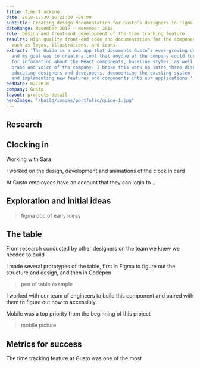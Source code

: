 ```yaml
---
title: Time Tracking
date: 2018-12-30 16:21:00 -08:00
subtitle: Creating design documentation for Gusto’s designers in Figma.
dateRange: November 2017 – November 2018
role: Design and front-end development of the time tracking feature.
results: High quality front-end code and documentation for the components and assets,
  such as logos, illustrations, and icons.
extract: 'The Guide is a web app that documents Gusto’s ever-growing design system
  and my goal was to create a tool that anyone at the company could turn to when looking
  for information about the React components, baseline styles, as well as the overall
  brand and voice of the company. I broke this work up intro three distinct categories:
  educating designers and developers, documenting the existing system for future use,
  and implementing new features and components into our applications.'
endDate: 02/2018
company: Gusto
layout: projects-detail
heroImage: "/build/images/portfolio/guide-1.jpg"
---
```


## Research

## Clocking in
Working with Sara

I worked on the design, development and animations of the clock in card

At Gusto employees have an account that they can login to...


## Exploration and initial ideas

> figma doc of early ideas

## The table

From research conducted by other designers on the team we knew we needed to build

I made several prototypes of the table, first in Figma to figure out the structure and design, and then in Codepen

> pen of table example

I worked with our team of engineers to build this component and paired with them to figure out how to accessibly.

Mobile was a top priority from the beginning of this project

> mobile picture



## Metrics for success
The time tracking feature at Gusto was one of the most
